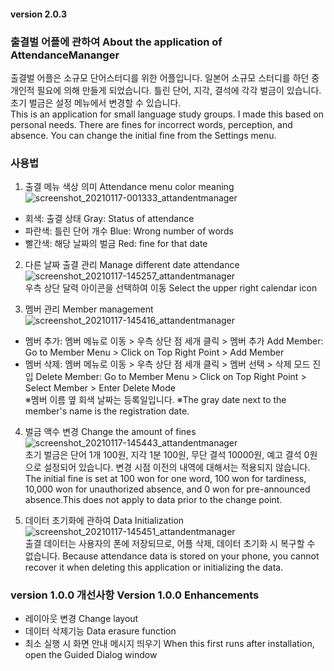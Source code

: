 #### version 2.0.3

### 출결벌 어플에 관하여  About the application of AttendanceMananger 

출결벌 어플은 소규모 단어스터디를 위한 어플입니다. 일본어 소규모 스터디를 하던 중 개인적 필요에 의해 만들게 되었습니다. 
틀린 단어, 지각, 결석에 각각 벌금이 있습니다. 초기 벌금은 설정 메뉴에서 변경할 수 있습니다.   
This is an application for small language study groups. I made this based on personal needs. There are fines for incorrect words, perception, and absence. 
You can change the initial fine from the Settings menu.


### 사용법   
 1. 출결 메뉴 색상 의미 Attendance menu color meaning   
 ![screenshot_20210117-001333_attandentmanager](https://user-images.githubusercontent.com/63631604/104832246-47bf5f80-58d3-11eb-9279-242d365fd8af.jpg)  
  * 회색: 출결 상태 Gray: Status of attendance
  * 파란색: 틀린 단어 개수 Blue: Wrong number of words
  * 빨간색: 해당 날짜의 벌금  Red: fine for that date      
 
2. 다른 날짜 출결 관리 Manage different date attendance   
![screenshot_20210117-145257_attandentmanager](https://user-images.githubusercontent.com/63631604/104832468-a507e080-58d4-11eb-9ba9-e779bf4171cd.jpg)   
  우측 상단 달력 아이콘을 선택하여 이동 Select the upper right calendar icon      


3. 멤버 관리 Member management    
![screenshot_20210117-145416_attandentmanager](https://user-images.githubusercontent.com/63631604/104832502-df717d80-58d4-11eb-8cfc-43c228918895.jpg)
 * 멤버 추가: 멤버 메뉴로 이동 > 우측 상단 점 세개 클릭 > 멤버 추가 Add Member: Go to Member Menu > Click on Top Right Point > Add Member   
 * 멤버 삭제: 멤버 메뉴로 이동 > 우측 상단 점 세개 클릭 > 멤버 선택 > 삭제 모드 진입 Delete Member: Go to Member Menu > Click on Top Right Point > Select Member > Enter Delete Mode    
 ※멤버 이름 옆 회색 날짜는 등록일입니다. ※The gray date next to the member's name is the registration date.   
 
4. 벌금 액수 변경  Change the amount of fines  
![screenshot_20210117-145443_attandentmanager](https://user-images.githubusercontent.com/63631604/104832532-1182df80-58d5-11eb-9047-80109c27679e.jpg)      
 초기 벌금은 단어 1개 100원, 지각 1분 100원, 무단 결석 10000원, 예고 결석 0원으로 설정되어 있습니다. 변경 시점 이전의 내역에 대해서는 적용되지 않습니다.
 The initial fine is set at 100 won for one word, 100 won for tardiness, 10,000 won for unauthorized absence, and 0 won for pre-announced absence.This does not apply to data prior to the change point.        

5. 데이터 초기화에 관하여 Data Initialization   
![screenshot_20210117-145451_attandentmanager](https://user-images.githubusercontent.com/63631604/104832557-3b3c0680-58d5-11eb-8916-68b053b71721.jpg)         
 출결 데이터는 사용자의 폰에 저장되므로, 어플 삭제, 데이터 초기화 시 복구할 수 없습니다. 
 Because attendance data is stored on your phone, you cannot recover it when deleting this application or initializing the data.   


### version 1.0.0 개선사항 Version 1.0.0 Enhancements   
* 레이아웃 변경 Change layout   
* 데이터 삭제기능 Data erasure function   
* 최소 실행 시 화면 안내 메시지 띄우기 When this first runs after installation, open the Guided Dialog window
